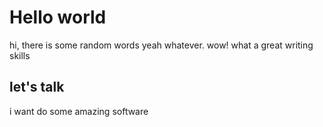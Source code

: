# Hello world

hi, there is some random words yeah whatever.
wow! what a great writing skills

## let's talk

i want do some amazing software
